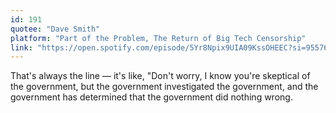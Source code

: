 ```yaml
---
id: 191
quotee: "Dave Smith"
platform: "Part of the Problem, The Return of Big Tech Censorship"
link: "https://open.spotify.com/episode/5Yr8Npix9UIA09KssOHEEC?si=95576a3f86df4da5"
---
```


That's always the line — it's like, "Don't worry, I know you're skeptical of the government, but the government investigated the government, and the government has determined that the government did nothing wrong.
